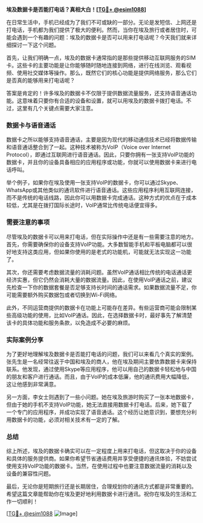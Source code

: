 **埃及数据卡是否能打电话？真相大白！[[TG💪+ @esim1088](https://t.me/s/esim1088)]**

在日常生活中，手机已经成为了我们不可或缺的一部分。无论是发短信、上网还是打电话，手机都为我们提供了极大的便利。然而，当你在埃及旅行或者居住时，可能会遇到一个有趣的问题：埃及的数据卡是否可以用来打电话呢？今天我们就来详细探讨一下这个问题。

首先，让我们明确一点，埃及的数据卡通常指的是那些提供移动互联网服务的SIM卡。这些卡的主要功能是让你能够随时随地连接到网络，进行在线浏览、观看视频、使用社交媒体等操作。那么，既然它们的核心功能是提供网络服务，那么它们是否真的能够用来打电话呢？

答案是肯定的！许多埃及的数据卡不仅限于提供数据流量服务，还支持语音通话功能。这意味着只要你有合适的设备和设置，就可以用埃及的数据卡拨打电话。不过，这里有几个关键点需要大家注意。

### 数据卡与语音通话

数据卡之所以能够支持语音通话，主要是因为现代的移动通信技术已经将数据传输和语音通话整合到了一起。这种技术被称为VoIP（Voice over Internet Protocol），即通过互联网进行语音通话。因此，只要你拥有一张支持VoIP功能的数据卡，并且你的设备具备相应的应用程序或功能，你就可以使用数据卡来进行电话呼叫。

举个例子，如果你在埃及使用一张支持VoIP的数据卡，你可以通过Skype、WhatsApp或其他类似的通讯软件进行语音通话。这些应用程序利用互联网连接，而不是传统的电话线路，因此你可以用数据卡完成通话。这种方式的优点在于成本较低，尤其是在拨打国际长途时，VoIP通常比传统电话便宜得多。

### 需要注意的事项

尽管埃及的数据卡可以用来打电话，但在实际操作中还是有一些需要注意的地方。首先，你需要确保你的设备支持VoIP功能。大多数智能手机和平板电脑都可以很好地支持这类应用，但如果你使用的是老式的功能机，可能就无法实现这一功能了。

其次，你还需要考虑数据流量的消耗问题。虽然VoIP通话相比传统的电话通话更经济实惠，但它仍然会消耗大量的数据流量。因此，在使用VoIP通话之前，建议先检查一下你的数据套餐是否足够支持长时间的通话需求。如果数据流量不足，你可能需要额外购买数据包或者切换到Wi-Fi网络。

此外，不同运营商提供的数据卡在功能上可能存在差异。有些运营商可能会限制某些高级功能的使用，比如VoIP通话。因此，在选择数据卡时，最好事先了解清楚该卡的具体功能和服务条款，以免造成不必要的麻烦。

### 实际案例分享

为了更好地理解埃及数据卡是否能打电话的问题，我们可以来看几个真实的案例。张先生是一名经常往返于中国和埃及的商人，他在埃及期间主要依靠数据卡来保持联系。他发现，通过使用Skype等应用程序，他可以用自己的数据卡轻松地与中国的朋友和客户进行通话。而且，由于VoIP的成本低廉，他的通讯费用大幅降低，这让他感到非常满意。

另一方面，李女士则遇到了一些小问题。她在埃及旅游时购买了一张本地数据卡，但由于她的手机不支持VoIP功能，她无法直接用数据卡打电话。后来，她下载了一个专门的应用程序，并成功实现了语音通话。这个经历让她意识到，要想充分利用数据卡的功能，必须对相关技术有一定的了解。

### 总结

综上所述，埃及的数据卡确实可以在一定程度上用来打电话，但这取决于你的设备和具体的服务提供商。如果你希望节省通话费用并享受便捷的通讯体验，不妨尝试使用支持VoIP功能的数据卡。当然，在使用过程中也要注意数据流量的消耗以及设备的兼容性问题。

最后，无论你是短期旅行还是长期居住，合理规划你的通讯方式都是非常重要的。希望这篇文章能帮助你在埃及更好地利用数据卡进行通讯。祝你在埃及的生活和工作一切顺利！

[[TG💪+ @esim1088](https://t.me/s/esim1088) ![Image](https://i.postimg.cc/4NQfJmqS/Snipaste-2025-05-13-00-14-12.png)]